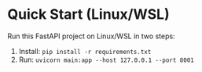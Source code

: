 # Quick Start (Linux/WSL)

Run this FastAPI project on Linux/WSL in two steps:
1) Install: `pip install -r requirements.txt`
2) Run: `uvicorn main:app --host 127.0.0.1 --port 8001`
